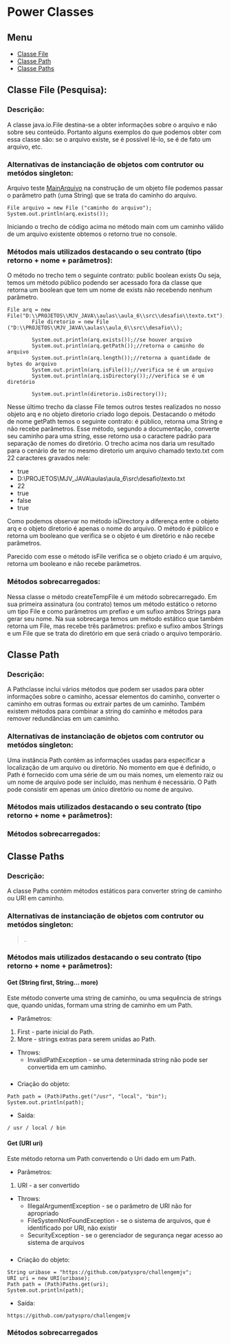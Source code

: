 # Power Classes

## Menu

- [Classe File](#classe-file)
- [Classe Path](#classe-path)
- [Classe Paths](#classe-paths)

## Classe File (Pesquisa):

### Descrição:

A classe java.io.File destina-se a obter informações sobre o arquivo e não sobre seu conteúdo. Portanto alguns exemplos do que podemos obter com essa classe
são: se o arquivo existe, se é possível lê-lo, se é de fato um arquivo, etc.

### Alternativas de instanciação de objetos com contrutor ou metódos singleton:

Arquivo teste [MainArquivo](classe-file/MainArquivo.java)
na construção de um objeto file podemos passar o parâmetro path (uma String) que se trata do caminho do arquivo.

```
File arquivo = new File ("caminho do arquivo");
System.out.println(arq.exists());
```

Iniciando o trecho de código acima no método main com um caminho válido de um arquivo existente obtemos o retorno true no console.

### Métodos mais utilizados destacando o seu contrato (tipo retorno + nome + parâmetros):

O método no trecho tem o seguinte contrato: public boolean exists
Ou seja, temos um método público podendo ser acessado fora da classe que retorna um boolean que tem um nome de exists não recebendo nenhum parâmetro.

```
File arq = new File("D:\\PROJETOS\\MJV_JAVA\\aulas\\aula_6\\src\\desafio\\texto.txt");
		File diretorio = new File ("D:\\PROJETOS\\MJV_JAVA\\aulas\\aula_6\\src\\desafio\\);

		System.out.println(arq.exists());//se houver arquivo
		System.out.println(arq.getPath());//retorna o caminho do arquivo
		System.out.println(arq.length());//retorna a quantidade de bytes do arquivo
		System.out.println(arq.isFile());//verifica se é um arquivo
		System.out.println(arq.isDirectory());//verifica se é um diretório

		System.out.println(diretorio.isDirectory());
```

Nesse último trecho da classe File temos outros testes realizados no nosso objeto arq e no objeto diretorio criado logo depois.
Destacando o método de nome getPath temos o seguinte contrato: é público, retorna uma String e não recebe parâmetros. Esse método,
segundo a documentação, converte seu caminho para uma string, esse retorno usa o caractere padrão para separação de nomes do diretório.
O trecho acima nos daria um resultado para o cenário de ter no mesmo diretorio um arquivo chamado texto.txt com 22 caracteres gravados nele:

- true
- D:\\PROJETOS\\MJV_JAVA\\aulas\\aula_6\\src\\desafio\\texto.txt
- 22
- true
- false
- true

Como podemos observar no método isDirectory a diferença entre o objeto arq e o objeto diretorio é apenas o nome do arquivo.
O método é público e retorna um booleano que verifica se o objeto é um diretório e não recebe parâmetros.

Parecido com esse o método isFile verifica se o objeto criado é um arquivo, retorna um booleano e não recebe parâmetros.

### Métodos sobrecarregados:

Nessa classe o método createTempFile é um método sobrecarregado. Em sua primeira assinatura (ou contrato) temos um método estático
o retorno um tipo File e como parâmetros um prefixo e um sufixo ambos Strings para gerar seu nome. Na sua sobrecarga temos um método
estático que também retorna um File, mas recebe três parâmetros: prefixo e sufixo ambos Strings e um File que se trata do diretório
em que será criado o arquivo temporário.

## Classe Path

### Descrição:

A Pathclasse inclui vários métodos que podem ser usados ​​para obter informações sobre o caminho, acessar elementos do caminho, converter o caminho em outras formas ou extrair partes de um caminho. Também existem métodos para combinar a string do caminho e métodos para remover redundâncias em um caminho.

### Alternativas de instanciação de objetos com contrutor ou metódos singleton:

Uma instância Path contém as informações usadas para especificar a localização de um arquivo ou diretório. No momento em que é definido, o Path é fornecido com uma série de um ou mais nomes, um elemento raiz ou um nome de arquivo pode ser incluído, mas nenhum é necessário. O Path pode consistir em apenas um único diretório ou nome de arquivo.

### Métodos mais utilizados destacando o seu contrato (tipo retorno + nome + parâmetros):

### Métodos sobrecarregados:

## Classe Paths

### Descrição:

A classe Paths contém métodos estáticos para converter string de caminho ou URI em caminho.

### Alternativas de instanciação de objetos com contrutor ou metódos singleton:

> .

### Métodos mais utilizados destacando o seu contrato (tipo retorno + nome + parâmetros):

#### Get (String first, String… more)

Este método converte uma string de caminho, ou uma sequência de strings que, quando unidas, formam uma string de caminho em um Path.

- Parâmetros:

1. First - parte inicial do Path.
2. More - strings extras para serem unidas ao Path.

- Throws:
    - InvalidPathException - se uma determinada string não pode ser convertida em um caminho.

###

- Criação do objeto:

```
Path path = (Path)Paths.get("/usr", "local", "bin");
System.out.println(path);
```

- Saída:

```
/ usr / local / bin
```

#### Get (URI uri)

Este método retorna um Path convertendo o Uri dado em um Path.

- Parâmetros:

1. URI - a ser convertido

- Throws:
    - IllegalArgumentException - se o parâmetro de URI não for apropriado
    - FileSystemNotFoundException - se o sistema de arquivos, que é identificado por URI, não existir
    - SecurityException - se o gerenciador de segurança negar acesso ao sistema de arquivos

###

- Criação do objeto:

```
String uribase = "https://github.com/patyspro/challengemjv";
URI uri = new URI(uribase);
Path path = (Path)Paths.get(uri);
System.out.println(path);
```

- Saída:

```
https://github.com/patyspro/challengemjv
```

### Métodos sobrecarregados
